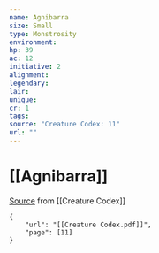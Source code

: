 ```yaml
---
name: Agnibarra
size: Small
type: Monstrosity
environment: 
hp: 39
ac: 12
initiative: 2
alignment: 
legendary: 
lair: 
unique: 
cr: 1
tags: 
source: "Creature Codex: 11"
url: ""
---
```

# [[Agnibarra]]

[Source](zotero://open-pdf/library/items/NTNKJRHG?page=11) from [[Creature Codex]]

```pdf
{
	"url": "[[Creature Codex.pdf]]",
	"page": [11]
}
```

